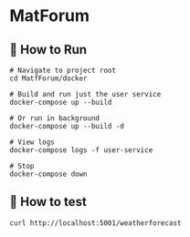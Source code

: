 # MatForum

## 🚀 How to Run

```
# Navigate to project root
cd MatfForum/docker

# Build and run just the user service
docker-compose up --build

# Or run in background
docker-compose up --build -d

# View logs
docker-compose logs -f user-service

# Stop
docker-compose down
```

## 🧪 How to test

`curl http://localhost:5001/weatherforecast`